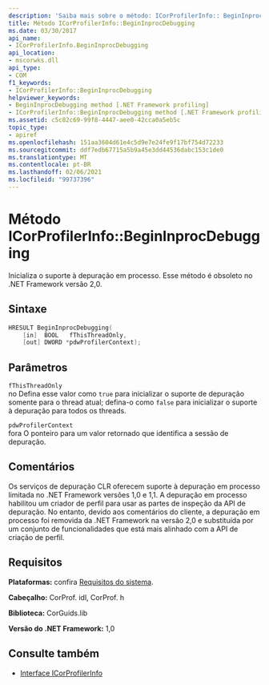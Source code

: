 ```yaml
---
description: 'Saiba mais sobre o método: ICorProfilerInfo:: BeginInprocDebugging'
title: Método ICorProfilerInfo::BeginInprocDebugging
ms.date: 03/30/2017
api_name:
- ICorProfilerInfo.BeginInprocDebugging
api_location:
- mscorwks.dll
api_type:
- COM
f1_keywords:
- ICorProfilerInfo::BeginInprocDebugging
helpviewer_keywords:
- BeginInprocDebugging method [.NET Framework profiling]
- ICorProfilerInfo::BeginInprocDebugging method [.NET Framework profiling]
ms.assetid: c5c82c69-99f8-4447-aee0-42cca0a5eb5c
topic_type:
- apiref
ms.openlocfilehash: 151aa3604d61e4c5d9e7e24fe9f17bf754d72233
ms.sourcegitcommit: ddf7edb67715a5b9a45e3dd44536dabc153c1de0
ms.translationtype: MT
ms.contentlocale: pt-BR
ms.lasthandoff: 02/06/2021
ms.locfileid: "99737396"
---
```

# <a name="icorprofilerinfobegininprocdebugging-method"></a>Método ICorProfilerInfo::BeginInprocDebugging

Inicializa o suporte à depuração em processo. Esse método é obsoleto no .NET Framework versão 2,0.  
  
## <a name="syntax"></a>Sintaxe  
  
```cpp  
HRESULT BeginInprocDebugging(  
    [in]  BOOL   fThisThreadOnly,  
    [out] DWORD *pdwProfilerContext);  
```  
  
## <a name="parameters"></a>Parâmetros  

 `fThisThreadOnly`  
 no Defina esse valor como `true` para inicializar o suporte de depuração somente para o thread atual; defina-o como `false` para inicializar o suporte à depuração para todos os threads.  
  
 `pdwProfilerContext`  
 fora O ponteiro para um valor retornado que identifica a sessão de depuração.  
  
## <a name="remarks"></a>Comentários  

 Os serviços de depuração CLR oferecem suporte à depuração em processo limitada no .NET Framework versões 1,0 e 1,1. A depuração em processo habilitou um criador de perfil para usar as partes de inspeção da API de depuração. No entanto, devido aos comentários do cliente, a depuração em processo foi removida da .NET Framework na versão 2,0 e substituída por um conjunto de funcionalidades que está mais alinhado com a API de criação de perfil.  
  
## <a name="requirements"></a>Requisitos  

 **Plataformas:** confira [Requisitos do sistema](../../get-started/system-requirements.md).  
  
 **Cabeçalho:** CorProf. idl, CorProf. h  
  
 **Biblioteca:** CorGuids.lib  
  
 **Versão do .NET Framework:** 1,0  
  
## <a name="see-also"></a>Consulte também

- [Interface ICorProfilerInfo](icorprofilerinfo-interface.md)
